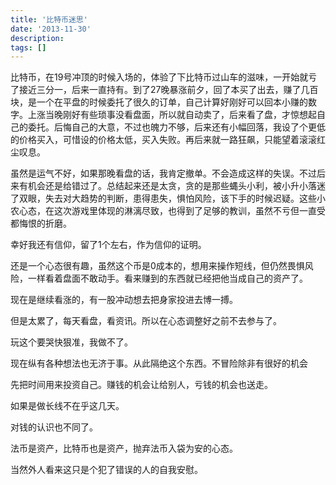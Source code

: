```yaml
---
title: '比特币迷思'
date: '2013-11-30'
description:
tags: []
---
```



比特币，在19号冲顶的时候入场的，体验了下比特币过山车的滋味，一开始就亏了接近三分一，后来一直持有。到了27晚暴涨前夕，回了本买了出去，赚了几百块，是一个在平盘的时候委托了很久的订单，自己计算好刚好可以回本小赚的数字。上涨当晚刚好有些琐事没看盘面，所以就自动卖了，后来看了盘，才惊想起自己的委托。后悔自己的大意，不过也魄力不够，后来还有小幅回落，我设了个更低的价格买入，可惜设的价格太低，买入失败。再后来就一路狂飙，只能望着滚滚红尘叹息。


虽然是运气不好，如果那晚看盘的话，我肯定撤单。不会造成这样的失误。不过后来有机会还是给错过了。总结起来还是太贪，贪的是那些蝿头小利，被小升小落迷了双眼，失去对大趋势的判断，患得患失，惧怕风险，该下手的时候迟疑。这些小农心态，在这次游戏里体现的淋漓尽致，也得到了足够的教训，虽然不亏但一直受都悔恨的折磨。

幸好我还有信仰，留了1个左右，作为信仰的证明。

还是一个心态很有趣，虽然这个币是0成本的，想用来操作短线，但仍然畏惧风险，一样看着盘面不敢动手。看来赚到的东西就已经把他当成自己的资产了。

现在是继续看涨的，有一股冲动想去把身家投进去博一搏。

但是太累了，每天看盘，看资讯。所以在心态调整好之前不去参与了。

玩这个要哭快狠准，我做不了。

现在纵有各种想法也无济于事。从此隔绝这个东西。不冒险除非有很好的机会

先把时间用来投资自己。赚钱的机会让给别人，亏钱的机会也送走。

如果是做长线不在乎这几天。

对钱的认识也不同了。

法币是资产，比特币也是资产，抛弃法币入袋为安的心态。

当然外人看来这只是个犯了错误的人的自我安慰。

